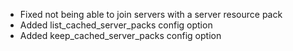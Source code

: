 - Fixed not being able to join servers with a server resource pack
- Added list_cached_server_packs config option
- Added keep_cached_server_packs config option
